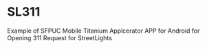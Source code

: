 SL311
=====

Example of SFPUC Mobile Titanium Applcerator APP for Android for Opening 311 Request for StreetLights

